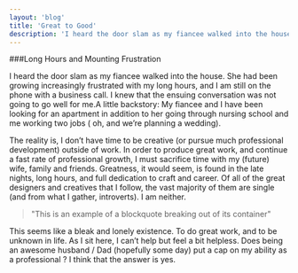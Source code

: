 ```yaml
---
layout: 'blog'
title: 'Great to Good'
description: 'I heard the door slam as my fiancee walked into the house. She had been growing increasingly frustrated with my long hours, and I am still on the phone with a business call. I knew that the ensuing conversation was not going to go well for me.A little backstory: My fiancee and I have been looking for an apartment in addition to her going through nursing school and me working two jobs ( oh, and we’re planning a wedding).'
---
```


###Long Hours and Mounting Frustration

I heard the door slam as my fiancee walked into the house. She had been growing increasingly frustrated with my long hours, and I am still on the phone with a business call. I knew that the ensuing conversation was not going to go well for me.A little backstory: My fiancee and I have been looking for an apartment in addition to her going through nursing school and me working two jobs ( oh, and we’re planning a wedding).

The reality is, I don’t have time to be creative (or pursue much professional development) outside of work. In order to produce great work, and continue a fast rate of professional growth, I must sacrifice time with my (future) wife, family and friends. Greatness, it would seem, is found in the late nights, long hours, and full dedication to craft and career. Of all of the great designers and creatives that I follow, the vast majority of them are single (and from what I gather, introverts). I am neither.

>"This is an example of a blockquote breaking out of its container"

This seems like a bleak and lonely existence. To do great work, and to be unknown in life. As I sit here, I can’t help but feel a bit helpless. Does being an awesome husband / Dad (hopefully some day) put a cap on my ability as a professional ? I think that the answer is yes.